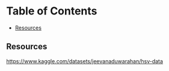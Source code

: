# Table of Contents
- [Resources](#resources)

## Resources

https://www.kaggle.com/datasets/jeevanaduwarahan/hsv-data
